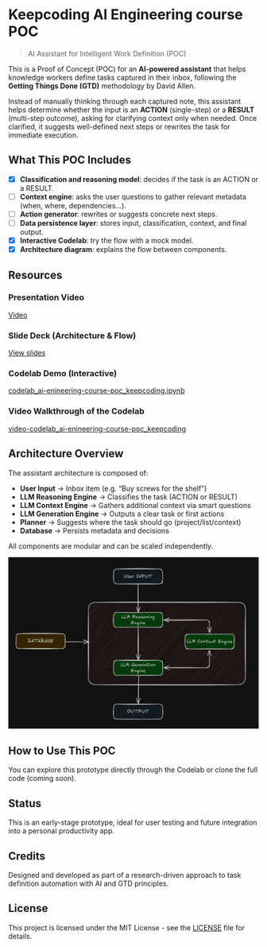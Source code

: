 # Keepcoding AI Engineering course POC

> AI Assistant for Intelligent Work Definition (POC)

This is a Proof of Concept (POC) for an **AI-powered assistant** that helps knowledge workers define tasks captured in their inbox, following the **Getting Things Done (GTD)** methodology by David Allen.

Instead of manually thinking through each captured note, this assistant helps determine whether the input is an **ACTION** (single-step) or a **RESULT** (multi-step outcome), asking for clarifying context only when needed. Once clarified, it suggests well-defined next steps or rewrites the task for immediate execution.

## What This POC Includes

- [x] **Classification and reasoning model**: decides if the task is an ACTION or a RESULT.
- [ ] **Context engine**: asks the user questions to gather relevant metadata (when, where, dependencies...).
- [ ] **Action generator**: rewrites or suggests concrete next steps.
- [ ] **Data persistence layer**: stores input, classification, context, and final output.
- [x] **Interactive Codelab**: try the flow with a mock model.
- [x] **Architecture diagram**: explains the flow between components.

## Resources

### Presentation Video  

[Video](./presentacion_curso-ai-engineering_keepcoding.mkv)

### Slide Deck (Architecture & Flow)  

[View slides](https://view.genially.com/688347d156c297da43cffd05)

### Codelab Demo (Interactive)  

[codelab_ai-enineering-course-poc_keepcoding.ipynb](./codelab_ai-enineering-course-poc_keepcoding.ipynb)

### Video Walkthrough of the Codelab

[video-codelab_ai-enineering-course-poc_keepcoding](https://drive.google.com/file/d/1Tz2MA1xn1IBHIG3ID4BXVn5TIGBqULxN/view)

## Architecture Overview

The assistant architecture is composed of:

- **User Input** → Inbox item (e.g. “Buy screws for the shelf”)
- **LLM Reasoning Engine** → Classifies the task (ACTION or RESULT)
- **LLM Context Engine** → Gathers additional context via smart questions
- **LLM Generation Engine** → Outputs a clear task or first actions
- **Planner** → Suggests where the task should go (project/list/context)
- **Database** → Persists metadata and decisions

All components are modular and can be scaled independently.

![graph_poc-architecture](./graph_poc-architecture.png)

## How to Use This POC

You can explore this prototype directly through the Codelab or clone the full code (coming soon).

## Status

This is an early-stage prototype, ideal for user testing and future integration into a personal productivity app.

## Credits

Designed and developed as part of a research-driven approach to task definition automation with AI and GTD principles.

## License

This project is licensed under the MIT License - see the [LICENSE](./LICENSE) file for details.
